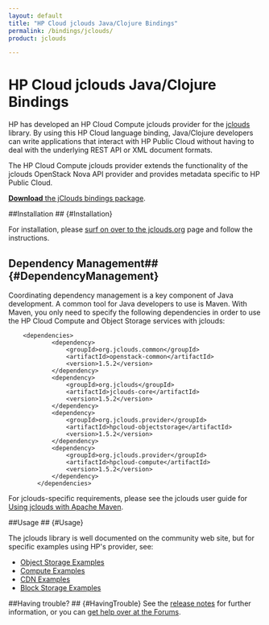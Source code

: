```yaml
---
layout: default
title: "HP Cloud jclouds Java/Clojure Bindings"
permalink: /bindings/jclouds/
product: jclouds

---
```

# HP Cloud jclouds Java/Clojure Bindings

HP has developed an HP Cloud Compute jclouds provider for the [jclouds](http://www.jclouds.org) library.  By using this HP Cloud language binding, Java/Clojure developers can write applications that interact with HP Public Cloud without having to deal with the underlying REST API or XML document formats.
<!--add a link to a zip file; jeremy will provide the link, similar to how it is on the -->

The HP Cloud Compute jclouds provider extends the functionality of the jclouds OpenStack Nova API provider and provides metadata specific to HP Public Cloud. 
<!--Please refer to the jclouds documentation on how to access the [BlobStore API](http://www.jclouds.org/documentation/userguide/blobstore-guide) abstraction, as well as gaining access to the provider's API specific context.-->

[**Download** the jClouds bindings package](http://www.jclouds.org/documentation/userguide/installation-guide).

##Installation ## {#Installation}

For installation, please [surf on over to the jclouds.org](http://www.jclouds.org/documentation/userguide/installation-guide) page and follow the instructions.

<!--Please refer to the official jclouds [Installation Guide](http://www.jclouds.org/documentation/userguide/installation-guide) for information on how to install jclouds.-->

<!--The jclouds [HP Cloud Quick Start Guide](http://www.jclouds.org/documentation/quickstart/hpcloud) provides information on the specific dependencies you will need for your project.-->

## Dependency Management## {#DependencyManagement}

Coordinating dependency management is a key component of Java development.  A common tool for Java developers to use is Maven.  With Maven, you only need to specify the following dependencies in order to use the HP Cloud Compute and Object Storage services with jclouds: 

        <dependencies>
                <dependency>
                    <groupId>org.jclouds.common</groupId>
                    <artifactId>openstack-common</artifactId>
                    <version>1.5.2</version>
                </dependency>
                <dependency>
                    <groupId>org.jclouds</groupId>
                    <artifactId>jclouds-core</artifactId>
                    <version>1.5.2</version>
                </dependency>
                <dependency>
                    <groupId>org.jclouds.provider</groupId>
                    <artifactId>hpcloud-objectstorage</artifactId>
                    <version>1.5.2</version>
                </dependency>
                <dependency>
                    <groupId>org.jclouds.provider</groupId>
                    <artifactId>hpcloud-compute</artifactId>
                    <version>1.5.2</version>
                </dependency>
            </dependencies>

For jclouds-specific requirements, please see the jclouds user guide for [Using jclouds with Apache Maven](http://www.jclouds.org/documentation/userguide/using-maven).

##Usage ## {#Usage}

The jclouds library is well documented on the community web site, but for specific examples using HP's provider, see:

* [Object Storage Examples](/bindings/jclouds/object-storage)
* [Compute Examples](/bindings/jclouds/compute)
* [CDN Examples](/bindings/jclouds/cdn)
* [Block Storage Examples](/bindings/jclouds/block-storage)

##Having trouble? ## {#HavingTrouble}
See the [release notes](http://www.jclouds.org/documentation/releasenotes/) for further information, or you can [get help over at the Forums](https://community.hpcloud.com).
